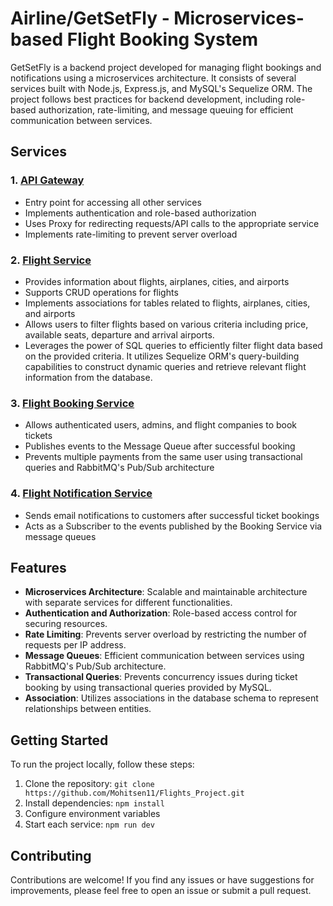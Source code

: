 # Airline/GetSetFly - Microservices-based Flight Booking System

GetSetFly is a backend project developed for managing flight bookings and notifications using a microservices architecture. It consists of several services built with Node.js, Express.js, and MySQL's Sequelize ORM. The project follows best practices for backend development, including role-based authorization, rate-limiting, and message queuing for efficient communication between services.

## Services

### 1. [API Gateway](https://github.com/Mohitsen11/API_Gateway_For_Flights)

- Entry point for accessing all other services
- Implements authentication and role-based authorization
- Uses Proxy for redirecting requests/API calls to the appropriate service
- Implements rate-limiting to prevent server overload

### 2. [Flight Service](https://github.com/Mohitsen11/Flights_Project)

- Provides information about flights, airplanes, cities, and airports
- Supports CRUD operations for flights
- Implements associations for tables related to flights, airplanes, cities, and airports
- Allows users to filter flights based on various criteria including price, available seats, departure and arrival airports.
- Leverages the power of SQL queries to efficiently filter flight data based on the provided criteria. It utilizes Sequelize ORM's query-building capabilities to construct dynamic queries and retrieve relevant 
  flight information from the database. 

### 3. [Flight Booking Service](https://github.com/Mohitsen11/Flights_Booking_Service)

- Allows authenticated users, admins, and flight companies to book tickets
- Publishes events to the Message Queue after successful booking
- Prevents multiple payments from the same user using transactional queries and RabbitMQ's Pub/Sub architecture

### 4. [Flight Notification Service](https://github.com/Mohitsen11/flight_Notification_Service)

- Sends email notifications to customers after successful ticket bookings
- Acts as a Subscriber to the events published by the Booking Service via message queues

## Features

- **Microservices Architecture**: Scalable and maintainable architecture with separate services for different functionalities.
- **Authentication and Authorization**: Role-based access control for securing resources.
- **Rate Limiting**: Prevents server overload by restricting the number of requests per IP address.
- **Message Queues**: Efficient communication between services using RabbitMQ's Pub/Sub architecture.
- **Transactional Queries**: Prevents concurrency issues during ticket booking by using transactional queries provided by MySQL.
- **Association**: Utilizes associations in the database schema to represent relationships between entities.

## Getting Started

To run the project locally, follow these steps:

1. Clone the repository: `git clone https://github.com/Mohitsen11/Flights_Project.git`
2. Install dependencies: `npm install`
3. Configure environment variables
4. Start each service: `npm run dev`

## Contributing

Contributions are welcome! If you find any issues or have suggestions for improvements, please feel free to open an issue or submit a pull request.
